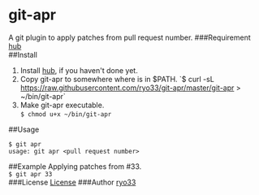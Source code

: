 # git-apr
A git plugin to apply patches from pull request number.
###Requirement
[hub]  
##Install
1. Install [hub], if you haven't done yet.  
2. Copy git-apr to somewhere where is in $PATH.  
`$ curl -sL https://raw.githubusercontent.com/ryo33/git-apr/master/git-apr > ~/bin/git-apr`  
3. Make git-apr executable.  
`$ chmod u+x ~/bin/git-apr`  

##Usage
```
$ git apr
usage: git apr <pull request number>
```
##Example
Applying patches from #33.  
`$ git apr 33`  
###License
  [License](LICENSE)
###Author
  [ryo33](https://github.com/ryo33/ "ryo33's github page")

[hub]:https://github.com/github/hub
